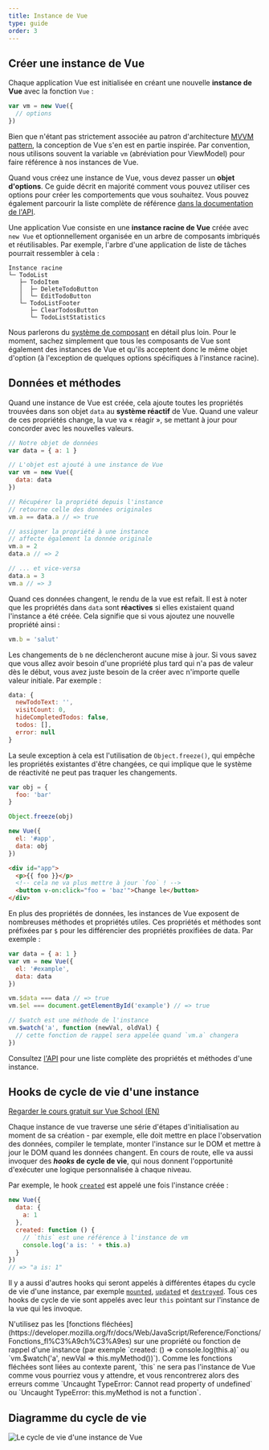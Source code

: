 ```yaml
---
title: Instance de Vue
type: guide
order: 3
---
```


## Créer une instance de Vue

Chaque application Vue est initialisée en créant une nouvelle **instance de Vue** avec la fonction `Vue` :

```js
var vm = new Vue({
  // options
})
```

Bien que n'étant pas strictement associée au patron d'architecture [MVVM pattern](https://fr.wikipedia.org/wiki/Mod%C3%A8le-vue-vue_mod%C3%A8le), la conception de Vue s'en est en partie inspirée. Par convention, nous utilisons souvent la variable `vm` (abréviation pour ViewModel) pour faire référence à nos instances de Vue.

Quand vous créez une instance de Vue, vous devez passer un **objet d'options**. Ce guide décrit en majorité comment vous pouvez utiliser ces options pour créer les comportements que vous souhaitez. Vous pouvez également parcourir la liste complète de référence [dans la documentation de l'API](../api/#Options-Data).

Une application Vue consiste en une **instance racine de Vue** créée avec `new Vue` et optionnellement organisée en un arbre de composants imbriqués et réutilisables. Par exemple, l'arbre d'une application de liste de tâches pourrait ressembler à cela :

```
Instance racine
└─ TodoList
   ├─ TodoItem
   │  ├─ DeleteTodoButton
   │  └─ EditTodoButton
   └─ TodoListFooter
      ├─ ClearTodosButton
      └─ TodoListStatistics
```

Nous parlerons du [système de composant](components.html) en détail plus loin. Pour le moment, sachez simplement que tous les composants de Vue sont également des instances de Vue et qu'ils acceptent donc le même objet d'option (à l'exception de quelques options spécifiques à l'instance racine).

## Données et méthodes

Quand une instance de Vue est créée, cela ajoute toutes les propriétés trouvées dans son objet `data` au **système réactif** de Vue. Quand une valeur de ces propriétés change, la vue va « réagir », se mettant à jour pour concorder avec les nouvelles valeurs.

``` js
// Notre objet de données
var data = { a: 1 }

// L'objet est ajouté à une instance de Vue
var vm = new Vue({
  data: data
})

// Récupérer la propriété depuis l'instance
// retourne celle des données originales
vm.a == data.a // => true

// assigner la propriété à une instance
// affecte également la donnée originale
vm.a = 2
data.a // => 2

// ... et vice-versa
data.a = 3
vm.a // => 3
```

Quand ces données changent, le rendu de la vue est refait. Il est à noter que les propriétés dans `data` sont **réactives** si elles existaient quand l'instance a été créée. Cela signifie que si vous ajoutez une nouvelle propriété ainsi :

``` js
vm.b = 'salut'
```

Les changements de `b` ne déclencheront aucune mise à jour. Si vous savez que vous allez avoir besoin d'une propriété plus tard qui n'a pas de valeur dès le début, vous avez juste besoin de la créer avec n'importe quelle valeur initiale. Par exemple :

```js
data: {
  newTodoText: '',
  visitCount: 0,
  hideCompletedTodos: false,
  todos: [],
  error: null
}
```

La seule exception à cela est l'utilisation de `Object.freeze()`, qui empêche les propriétés existantes d'être changées, ce qui implique que le système de réactivité ne peut pas traquer les changements.

```js
var obj = {
  foo: 'bar'
}

Object.freeze(obj)

new Vue({
  el: '#app',
  data: obj
})
```

```html
<div id="app">
  <p>{{ foo }}</p>
  <!-- cela ne va plus mettre à jour `foo` ! -->
  <button v-on:click="foo = 'baz'">Change le</button>
</div>
```

En plus des propriétés de données, les instances de Vue exposent de nombreuses méthodes et propriétés utiles. Ces propriétés et méthodes sont préfixées par `$` pour les différencier des propriétés proxifiées de data. Par exemple :

```js
var data = { a: 1 }
var vm = new Vue({
  el: '#example',
  data: data
})

vm.$data === data // => true
vm.$el === document.getElementById('example') // => true

// $watch est une méthode de l'instance
vm.$watch('a', function (newVal, oldVal) {
  // cette fonction de rappel sera appelée quand `vm.a` changera
})
```

Consultez [l'API](../api#Proprietes-dinstance) pour une liste complète des propriétés et méthodes d'une instance.

## Hooks de cycle de vie d'une instance

<div class="vueschool"><a href="https://vueschool.io/lessons/understanding-the-vuejs-lifecycle-hooks?friend=vuejs" target="_blank" rel="sponsored noopener" title="Cours Vue.js gratuit sur les hooks du cycle de vie">Regarder le cours gratuit sur Vue School (EN)</a></div>

Chaque instance de vue traverse une série d'étapes d'initialisation au moment de sa création - par exemple, elle doit mettre en place l'observation des données, compiler le template, monter l'instance sur le DOM et mettre à jour le DOM quand les données changent. En cours de route, elle va aussi invoquer des **_hooks_ de cycle de vie**, qui nous donnent l'opportunité d'exécuter une logique personnalisée à chaque niveau.

Par exemple, le hook [`created`](../api/#created) est appelé une fois l'instance créée :

```js
new Vue({
  data: {
    a: 1
  },
  created: function () {
    // `this` est une référence à l'instance de vm
    console.log('a is: ' + this.a)
  }
})
// => "a is: 1"
```

Il y a aussi d'autres hooks qui seront appelés à différentes étapes du cycle de vie d'une instance, par exemple [`mounted`](../api/#mounted), [`updated`](../api/#updated) et [`destroyed`](../api/#destroyed). Tous ces hooks de cycle de vie sont appelés avec leur `this` pointant sur l'instance de la vue qui les invoque.

<p class="tip">N'utilisez pas les [fonctions fléchées](https://developer.mozilla.org/fr/docs/Web/JavaScript/Reference/Fonctions/Fonctions_fl%C3%A9ch%C3%A9es) sur une propriété ou fonction de rappel d'une instance (par exemple `created: () => console.log(this.a)` ou `vm.$watch('a', newVal => this.myMethod())`). Comme les fonctions fléchées sont liées au contexte parent, `this` ne sera pas l'instance de Vue comme vous pourriez vous y attendre, et vous rencontrerez alors des erreurs comme `Uncaught TypeError: Cannot read property of undefined` ou `Uncaught TypeError: this.myMethod is not a function`.</p>

## Diagramme du cycle de vie

![Le cycle de vie d'une instance de Vue](/images/lifecycle.png)
